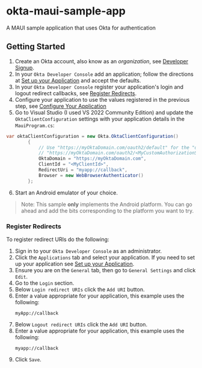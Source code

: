 # okta-maui-sample-app
A MAUI sample application that uses Okta for authentication

## Getting Started

1. Create an Okta account, also know as an _organization_, see [Developer Signup](https://developer.okta.com/signup/).
2. In your `Okta Developer Console` add an application; follow the directions at [Set up your Application](https://developer.okta.com/docs/guides/implement-auth-code-pkce/setup-app/) and accept the defaults.
3. In your `Okta Developer Console` register your application's login and logout redirect callbacks, see [Register Redirects](#register-redirects).
4. Configure your application to use the values registered in the previous step, see [Configure Your Application](#configure-your-application)
5. Go to Visual Studio (I used VS 2022 Community Edition) and update the `OktaClientConfiguration` settings with your application details in the `MauiProgram.cs`:

```csharp
var oktaClientConfiguration = new Okta.OktaClientConfiguration()
        {
            // Use "https://myOktaDomain.com/oauth2/default" for the "default" authorization server, or
            // "https://myOktaDomain.com/oauth2/<MyCustomAuthorizationServerId>"
            OktaDomain = "https://myOktaDomain.com", 
            ClientId = "<MyClientId>",
            RedirectUri = "myapp://callback",
            Browser = new WebBrowserAuthenticator()
        };

```

6. Start an Android emulator of your choice.

> Note: This sample **only** implements the Android platform. You can go ahead and add the bits corresponding to the platform you want to try.

### Register Redirects

To register redirect URIs do the following:

1. Sign in to your `Okta Developer Console` as an administrator.
2. Click the `Applications` tab and select your application.  If you need to set up your application see [Set up your Application](https://developer.okta.com/docs/guides/implement-auth-code-pkce/setup-app/). 
3. Ensure you are on the `General` tab, then go to `General Settings` and click `Edit`.
4. Go to the `Login` section.
5. Below `Login redirect URIs` click the `Add URI` button.
6. Enter a value appropriate for your application, this example uses the following:
    ```
    myApp://callback
    ```
7. Below `Logout redirect URIs` click the `Add URI` button.
8. Enter a value appropriate for your application, this example uses the following:
    ```
    myapp://callback
    ```
9. Click `Save`.
